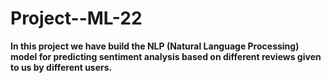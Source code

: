# Project--ML-22

<table>
  
**In this project we have build the NLP (Natural Language Processing) model for predicting sentiment analysis based on different reviews given to us by different users.**
  
</table>
